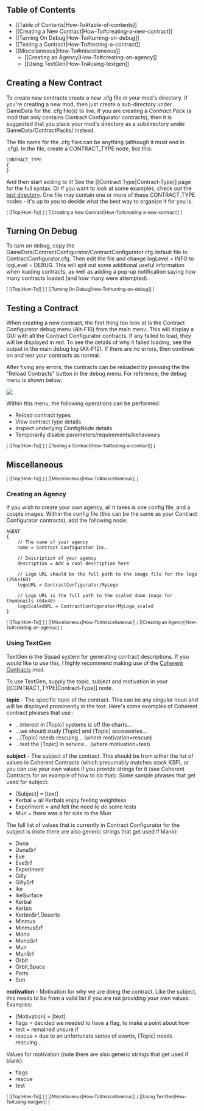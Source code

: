 ## Table of Contents

* [[Table of Contents|How-To#table-of-contents]]
* [[Creating a New Contract|How-To#creating-a-new-contract]]
* [[Turning On Debug|How-To#turning-on-debug]]
* [[Testing a Contract|How-To#testing-a-contract]]
* [[Miscellaneous|How-To#miscellaneous]]
  * [[Creating an Agency|How-To#creating-an-agency]]
  * [[Using TextGen|How-To#using-textgen]]

## Creating a New Contract

To create new contracts create a new .cfg file in your mod's directory.  If you're creating a new mod, then just create a sub-directory under GameData for the .cfg file(s) to live.  If you are creating a *Contract Pack* (a mod that only contains Contract Configurator contracts), then it is suggested that you place your mod's directory as a subdirectory under GameData/ContractPacks/ instead.

The file name for the .cfg files can be anything (although it must end in .cfg).  In the file, create a CONTRACT_TYPE node, like this:

    CONTRACT_TYPE
    {
    }

And then start adding to it!  See the [[Contract Type|Contract-Type]] page for the full syntax.  Or if you want to look at some examples, check out the [test directory](https://github.com/jrossignol/ContractConfigurator/tree/master/test).  One file may contain one or more of these CONTRACT_TYPE nodes - it's up to you to decide what the best way to organize it for you is.

<sub>[ [[Top|How-To]] ] [ [[Creating a New Contract|How-To#creating-a-new-contract]] ]</sub>

## Turning On Debug

To turn on debug, copy the GameData/ContractConfigurator/ContractConfigurator.cfg.default file to ContractConfigurator.cfg.  Then edit the file and change logLevel = INFO to logLevel = DEBUG.  This will spit out some additional useful information when loading contracts, as well as adding a pop-up notification saying how many contracts loaded (and how many were attempted).

<sub>[ [[Top|How-To]] ] [ [[Turning On Debug|How-To#turning-on-debug]] ]</sub>

## Testing a Contract

When creating a new contract, the first thing too look at is the Contract Configurator debug menu (Alt-F10) from the main menu.  This will display a GUI with all the Contract Configurator contracts.  If any failed to load, they will be displayed in red.  To see the details of why it failed loading, see the output in the main debug log (Alt-F12).  If there are no errors, then continue on and test your contracts as normal.

After fixing any errors, the contracts can be reloaded by pressing the the "Reload Contracts" button in the debug menu.  For reference, the debug menu is shown below:

![](http://i.imgur.com/V8lMs9F.png)

Within this menu, the following operations can be performed:
* Reload contract types
* View contract type details
* Inspect underlying ConfigNode details
* Temporarily disable parameters/requirements/behaviours

<sub>[ [[Top|How-To]] ] [ [[Testing a Contract|How-To#testing-a-contract]] ]</sub>

## Miscellaneous

<sub>[ [[Top|How-To]] ] [ [[Miscellaneous|How-To#miscellaneous]] ]</sub>

### Creating an Agency

If you wish to create your own agency, all it takes is one config file, and a couple images.  Within the config file (this can be the same as your Contract Configurator contracts), add the following node:

    AGENT
    {
        // The name of your agency
        name = Contract Configurator Inc.
      
        // Description of your agency
        description = Add a cool description here
      
        // Logo URL should be the full path to the image file for the logo (256x160)
        logoURL = ContractConfigurator/MyLogo

        // Logo URL is the full path to the scaled down image for thumbnails (64x40)
        logoScaledURL = ContractConfigurator/MyLogo_scaled
    }

<sub>[ [[Top|How-To]] ] [ [[Miscellaneous|How-To#miscellaneous]] / [[Creating an Agency|How-To#creating-an-agency]] ]</sub>

### Using TextGen

TextGen is the Squad system for generating contract descriptions.  If you would like to use this, I highly recommend making use of the [Coherent Contracts](http://forum.kerbalspaceprogram.com/threads/100098-0-25-Coherent-Contracts-v1-01-%28Nov-14%29) mod.

To use TextGen, supply the topic, subject and motivation in your [[CONTRACT_TYPE|Contract-Type]] node.

**topic** - The specific topic of the contract.  This can be any singular noun and will be displayed prominently in the text.  Here's some examples of Coherent contract phrases that use <topic>:
* ...interest in \[Topic\] systems is off the charts...
* ...we should study \[Topic\] and \[Topic\] accessories...
* ...\[Topic\] needs rescuing... (where motivation=rescue)
* ...test the \[Topic\] in service... (where motivation=test)

**subject** - The subject of the contract.  This should be from either the list of values in Coherent Contracts (which presumably matches stock KSP), or you can use your own values if you provide strings for it (see Coherent Contracts for an example of how to do that).  Some sample phrases that get used for subject:
* \[Subject\] = \[text\]
* Kerbal = all Kerbals enjoy feeling weightless
* Experiment = and felt the need to do some tests
* Mun = there was a far side to the Mun

The full list of values that is currently in Contract Configurator for the subject is (note there are also generic strings that get used if blank):
* Duna
* DunaSrf
* Eve
* EveSrf
* Experiment
* Gilly
* GillySrf
* Ike
* IkeSurface
* Kerbal
* Kerbin
* KerbinSrf,Deserts
* Minmus
* MinmusSrf
* Moho
* MohoSrf
* Mun
* MunSrf
* Orbit
* Orbit,Space
* Parts
* Sun

**motivation** - Motivation for why we are doing the contract.  Like the subject, this needs to be from a valid list if you are not providing your own values.  Examples:
* \[Motivation\] = \[text\]
* flags = decided we needed to have a flag, to make a point about how
* test = remained unsure if
* rescue = due to an unfortunate series of events, \[Topic\] needs rescuing...

Values for motivation (note there are also generic strings that get used if blank):
* flags
* rescue
* test

<sub>[ [[Top|How-To]] ] [ [[Miscellaneous|How-To#miscellaneous]] / [[Using TextGen|How-To#using-textgen]] ]</sub>

